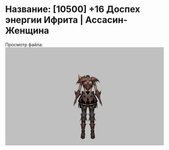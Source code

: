 # Название: [10500] +16 Доспех энергии Ифрита | Ассасин-Женщина

Просмотр файла:
![p070020.png](p070020.png)